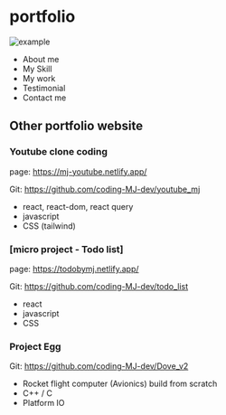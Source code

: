 # portfolio
 ![example](https://github.com/coding-MJ-dev/portfolio/assets/47417320/d7ec1562-a4c9-49aa-b6d8-e11c17b20c70)
- About me
- My Skill
- My work
- Testimonial
- Contact me

  
## Other portfolio website ##
### Youtube clone coding ###
page: https://mj-youtube.netlify.app/

Git: https://github.com/coding-MJ-dev/youtube_mj
- react, react-dom, react query
- javascript
- CSS (tailwind)

### [micro project - Todo list] ###
page: https://todobymj.netlify.app/

Git: https://github.com/coding-MJ-dev/todo_list
- react
- javascript
- CSS

### Project Egg ###
Git: https://github.com/coding-MJ-dev/Dove_v2

- Rocket flight computer (Avionics) build from scratch
- C++ / C
- Platform IO
